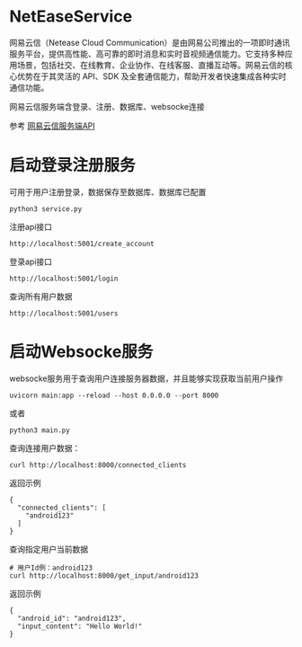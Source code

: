 # NetEaseService
网易云信（Netease Cloud Communication）是由网易公司推出的一项即时通讯服务平台，提供高性能、高可靠的即时消息和实时音视频通信能力。它支持多种应用场景，包括社交、在线教育、企业协作、在线客服、直播互动等。网易云信的核心优势在于其灵活的 API、SDK 及全套通信能力，帮助开发者快速集成各种实时通信功能。

网易云信服务端含登录、注册、数据库、websocke连接

参考 [网易云信服务端API](https://doc.yunxin.163.com/messaging2/server-apis/jA1MTQ4MDU?platform=server)

# 启动登录注册服务
可用于用户注册登录，数据保存至数据库、数据库已配置
```
python3 service.py
```
注册api接口
```
http://localhost:5001/create_account
```
登录api接口
```
http://localhost:5001/login
```
查询所有用户数据
```
http://localhost:5001/users
```
# 启动Websocke服务
websocke服务用于查询用户连接服务器数据，并且能够实现获取当前用户操作
```
uvicorn main:app --reload --host 0.0.0.0 --port 8000
```
或者
```
python3 main.py
```
查询连接用户数据：
```
curl http://localhost:8000/connected_clients
```
返回示例
```
{
  "connected_clients": [
    "android123"
  ]
}
```
查询指定用户当前数据
```
# 用户Id例：android123
curl http://localhost:8000/get_input/android123
```
返回示例
```
{
  "android_id": "android123",
  "input_content": "Hello World!"
}
```
